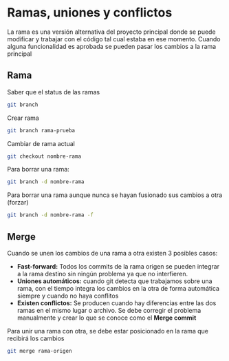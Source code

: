 # Ramas, uniones y conflictos

La rama es una versión alternativa del proyecto principal donde se puede modificar y trabajar con el código tal cual estaba en ese momento. Cuando alguna funcionalidad es aprobada se pueden pasar los cambios a la rama principal

## Rama

Saber que el status de las ramas

```bash
git branch
```

Crear rama

```bash
git branch rama-prueba
```

Cambiar de rama actual

```bash
git checkout nombre-rama
```

Para borrar una rama:
```bash
git branch -d nombre-rama
```

Para borrar una rama aunque nunca se hayan fusionado sus cambios a otra (forzar)

```bash
git branch -d nombre-rama -f
```

## Merge
 
Cuando se unen los cambios de una rama a otra existen 3 posibles casos:

- **Fast-forward:** Todos los commits de la rama origen se pueden integrar a la rama destino sin ningún problema ya que no interfieren.
- **Uniones automáticos:** cuando git detecta que trabajamos sobre una rama, con el tiempo integra los cambios en la otra de forma automática siempre y cuando no haya conflitos
- **Existen conflictos:**  Se producen cuando hay diferencias entre las dos ramas en el mismo lugar o archivo. Se debe corregir el problema manualmente y crear lo que se conoce como el **Merge commit**

Para unir una rama con otra, se debe estar posicionado en la rama que recibirá los cambios

```bash
git merge rama-origen
```